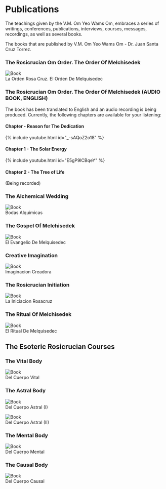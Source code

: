 # Publications

The teachings given by the V.M. Om Yeo Wams Om, embraces a series of writings, conferences, publications, interviews, courses, messages, recordings, as well as several books.  

The books that are published by V.M. Om Yeo Wams Om - Dr. Juan Santa Cruz Torrez.  

### The Rosicrucian Om Order. The Order Of Melchisedek

![Book](/assets/img/book_orc_om.jpg)  
La Orden Rosa Cruz. El Orden De Melquisedec  

### The Rosicrucian Om Order. The Order Of Melchisedek (AUDIO BOOK, ENGLISH)

The book has been translated to English and an audio recording is being produced. Currently, the following chapters are available for your listening:

#### Chapter - Reason for The Dedication

{% include youtube.html id="_-sAQoZ2o18" %}
  
#### Chapter 1 - The Solar Energy

{% include youtube.html id="E5gP9lCBqeY" %}
  
#### Chapter 2 - The Tree of Life

(Being recorded)
  
### The Alchemical Wedding

![Book](/assets/img/book_alquimicas.jpg)  
Bodas Alquimicas  
  
### The Gospel Of Melchisedek

![Book](/assets/img/book_evangelio.jpg)  
El Evangelio De Melquisedec  
  
### Creative Imagination

![Book](/assets/img/book_imaginacion.jpg)  
Imaginacion Creadora  
  
### The Rosicrucian Initiation

![Book](/assets/img/book_iniciacion.jpg)  
La Iniciacion Rosacruz  
  
### The Ritual Of Melchisedek

![Book](/assets/img/book_ritual.jpg)  
El Ritual De Melquisedec  

## The Esoteric Rosicrucian Courses

### The Vital Body

![Book](/assets/img/book_cuerpo_vital.jpg)  
Del Cuerpo Vital  

### The Astral Body

![Book](/assets/img/book_cuerpo_astral_1.jpg)  
Del Cuerpo Astral (I)
  
![Book](/assets/img/book_cuerpo_astral_2.jpg)  
Del Cuerpo Astral (II)
  
### The Mental Body
  
![Book](/assets/img/book_cuerpo_mental.jpg)  
Del Cuerpo Mental  
  
### The Causal Body
  
![Book](/assets/img/book_cuerpo_causal.jpg)  
Del Cuerpo Causal  
